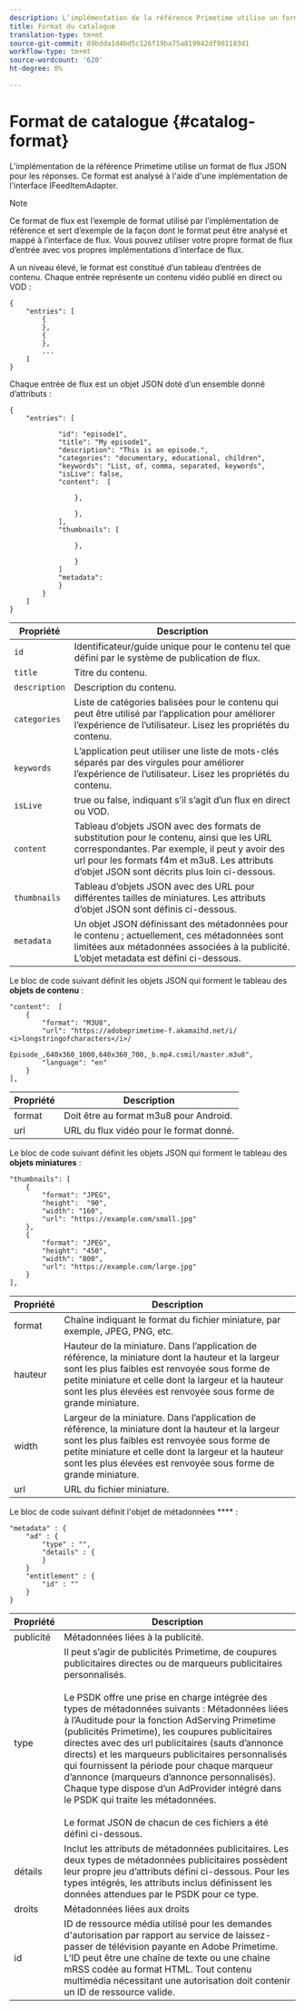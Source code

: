 ```yaml
---
description: L’implémentation de la référence Primetime utilise un format de flux JSON pour les réponses. Ce format est analysé à l'aide d'une implémentation de l'interface IFeedItemAdapter.
title: Format du catalogue
translation-type: tm+mt
source-git-commit: 89bdda1d4bd5c126f19ba75a819942df901183d1
workflow-type: tm+mt
source-wordcount: '620'
ht-degree: 0%

---
```



# Format de catalogue {#catalog-format}

L’implémentation de la référence Primetime utilise un format de flux JSON pour les réponses. Ce format est analysé à l&#39;aide d&#39;une implémentation de l&#39;interface IFeedItemAdapter.

>[!NOTE]
>
>Ce format de flux est l’exemple de format utilisé par l’implémentation de référence et sert d’exemple de la façon dont le format peut être analysé et mappé à l’interface de flux. Vous pouvez utiliser votre propre format de flux d’entrée avec vos propres implémentations d’interface de flux.

A un niveau élevé, le format est constitué d’un tableau d’entrées de contenu. Chaque entrée représente un contenu vidéo publié en direct ou VOD :

```
{
    "entries": [
        {
        },
        {
        },
        ...
    ]
}
```

Chaque entrée de flux est un objet JSON doté d’un ensemble donné d’attributs :

```
{
    "entries": [
        
            "id": "episode1",
            "title": "My episode1",
            "description": "This is an episode.",
            "categories": "documentary, educational, children",
            "keywords": "List, of, comma, separated, keywords",
            "isLive": false,
            "content":  [
                
                },
                
                },
            ],
            "thumbnails": [
                
                },
                
                }
            ]
            "metadata": 
            } 
        }
    ]
}
```

| Propriété | Description |
|---|---|
| `id` | Identificateur/guide unique pour le contenu tel que défini par le système de publication de flux. |
| `title` | Titre du contenu. |
| `description` | Description du contenu. |
| `categories` | Liste de catégories balisées pour le contenu qui peut être utilisé par l’application pour améliorer l’expérience de l’utilisateur. Lisez les propriétés du contenu. |
| `keywords` | L’application peut utiliser une liste de mots-clés séparés par des virgules pour améliorer l’expérience de l’utilisateur. Lisez les propriétés du contenu. |
| `isLive` | true ou false, indiquant s’il s’agit d’un flux en direct ou VOD. |
| `content` | Tableau d’objets JSON avec des formats de substitution pour le contenu, ainsi que les URL correspondantes. Par exemple, il peut y avoir des url pour les formats f4m et m3u8. Les attributs d’objet JSON sont décrits plus loin ci-dessous. |
| `thumbnails` | Tableau d’objets JSON avec des URL pour différentes tailles de miniatures. Les attributs d’objet JSON sont définis ci-dessous. |
| `metadata` | Un objet JSON définissant des métadonnées pour le contenu ; actuellement, ces métadonnées sont limitées aux métadonnées associées à la publicité. L’objet metadata est défini ci-dessous. |

Le bloc de code suivant définit les objets JSON qui forment le tableau des **objets de contenu** :

```
"content":  [
    {
        "format": "M3U8",
        "url": "https://adobeprimetime-f.akamaihd.net/i/
<i>longstringofcharacters</i>/
                 Episode_,640x360_1000,640x360_700,_b.mp4.csmil/master.m3u8",
        "language": "en"
    }  
],
```

| Propriété | Description |
|--- |--- |
| format | Doit être au format m3u8 pour Android. |
| url | URL du flux vidéo pour le format donné. |

Le bloc de code suivant définit les objets JSON qui forment le tableau des **objets miniatures** :

```
"thumbnails": [
    {
        "format": "JPEG",
        "height":  "90",
        "width": "160",
        "url": "https://example.com/small.jpg"
    },
    {
        "format": "JPEG",
        "height": "450",
        "width": "800",
        "url": "https://example.com/large.jpg"
    }
],
```

| Propriété | Description |
|---|---|
| format | Chaîne indiquant le format du fichier miniature, par exemple, JPEG, PNG, etc. |
| hauteur | Hauteur de la miniature. Dans l’application de référence, la miniature dont la hauteur et la largeur sont les plus faibles est renvoyée sous forme de petite miniature et celle dont la largeur et la hauteur sont les plus élevées est renvoyée sous forme de grande miniature. |
| width | Largeur de la miniature. Dans l’application de référence, la miniature dont la hauteur et la largeur sont les plus faibles est renvoyée sous forme de petite miniature et celle dont la largeur et la hauteur sont les plus élevées est renvoyée sous forme de grande miniature. |
| url | URL du fichier miniature. |

Le bloc de code suivant définit l&#39;objet de métadonnées **** :

```
"metadata" : {
    "ad" : {
        "type" : "",
        "details" : {
        }
    }
    "entitlement" : {
        "id" : ""
    }
}
```

| Propriété | Description |
|--- |--- |
| publicité | Métadonnées liées à la publicité. |
| type | Il peut s’agir de publicités Primetime, de coupures publicitaires directes ou de marqueurs publicitaires personnalisés. <br/><br/>Le PSDK offre une prise en charge intégrée des types de métadonnées suivants : Métadonnées liées à l’Auditude pour la fonction AdServing Primetime (publicités Primetime), les coupures publicitaires directes avec des url publicitaires (sauts d’annonce directs) et les marqueurs publicitaires personnalisés qui fournissent la période pour chaque marqueur d’annonce (marqueurs d’annonce personnalisés). Chaque type dispose d’un AdProvider intégré dans le PSDK qui traite les métadonnées.  <br/><br/>Le format JSON de chacun de ces fichiers a été défini ci-dessous. |
| détails | Inclut les attributs de métadonnées publicitaires. Les deux types de métadonnées publicitaires possèdent leur propre jeu d’attributs défini ci-dessous. Pour les types intégrés, les attributs inclus définissent les données attendues par le PSDK pour ce type. |
| droits | Métadonnées liées aux droits |
| id | ID de ressource média utilisé pour les demandes d&#39;autorisation par rapport au service de laissez-passer de télévision payante en Adobe Primetime. L’ID peut être une chaîne de texte ou une chaîne mRSS codée au format HTML. Tout contenu multimédia nécessitant une autorisation doit contenir un ID de ressource valide. |

